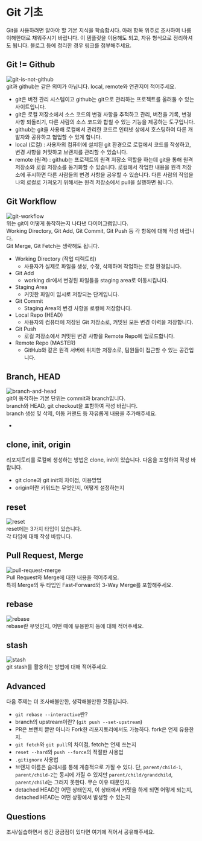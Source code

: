 # Git 기초

Git을 사용하려면 알아야 할 기본 지식을 학습합시다. 아래 항목 위주로 조사하여 나름 이해한대로 채워주시기 바랍니다. 이 템플릿을 이용해도 되고, 자유 형식으로 정리하셔도 됩니다. 블로그 등에 정리한 경우 링크를 첨부해주세요.

## Git != Github

![git-is-not-github](https://user-images.githubusercontent.com/51331195/160232512-3d6686ca-4ae3-4f11-a8d7-c893c0a7526a.png)  
git과 github는 같은 의미가 아닙니다.
local, remote와 연관지어 적어주세요.

- git은 버전 관리 시스템이고 github는 git으로 관리하는 프로젝트를 올려둘 수 있는 사이트입니다.
- git은 로컬 저장소에서 소스 코드의 변경 사항을 추적하고 관리, 버전을 기록, 변경 사항 되돌리기, 다른 사람의 소스 코드와 합칠 수 있는 기능을 제공하는 도구입니다.
- github는 git을 사용해 로컬에서 관리한 코드르 인터넷 상에서 호스팅하여 다른 개발자와 공유하고 협업할 수 있게 합니다.
- local (로컬) : 사용자의 컴퓨터에 설치된 git 환경으로 로컬에서 코드를 작성하고, 변경 사항을 커밋하고 브랜치를 관리할 수 있습니다.
- remote (원격) : github는 프로젝트의 원격 저장소 역할을 하는데 git을 통해 원격 저장소와 로컬 저장소를 동기화할 수 있습니다. 로컬에서 작업한 내용을 원격 저장소에 푸시하면 다른 사람들의 변경 사항을 공유할 수 있습니다. 다른 사람의 작업을 나의 로컬로 가져오기 위해서는 원격 저장소에서 pull을 실행하면 됩니다.

## Git Workflow

![git-workflow](https://cdn-media-1.freecodecamp.org/images/1*iL2J8k4ygQlg3xriKGimbQ.png)  
위는 git이 어떻게 동작하는지 나타낸 다이어그램입니다.  
Working Directory, Git Add, Git Commit, Git Push 등 각 항목에 대해 작성 바랍니다.  
Git Merge, Git Fetch는 생략해도 됩니다.

- Working Directory (작업 디렉토리)
  - 사용자가 실제로 파일을 생성, 수정, 삭제하며 작업하는 로컬 환경입니다.
- Git Add
  - working dir에서 변경된 파일들을 staging area로 이동시킵니다.
- Staging Area
  - 커밋한 파일이 임시로 저장되는 단계입니다.
- Git Commit
  - Staging Area의 변경 사항을 로컬에 저장합니다.
- Local Repo (HEAD)
  - 사용자의 컴퓨터에 저장된 Git 저장소로, 커밋된 모든 변경 이력을 저장합니다.
- Git Push
  - 로컬 저장소에서 커밋된 변경 사항을 Remote Repo에 업로드합니다.
- Remote Repo (MASTER)
  - GitHub와 같은 원격 서버에 위치한 저장소로, 팀원들이 접근할 수 있는 공간입니다.

## Branch, HEAD

![branch-and-head](https://ihatetomatoes.net/wp-content/uploads/2020/04/07-head-pointer.png)  
git이 동작하는 기본 단위는 commit과 branch입니다.  
branch와 HEAD, git checkout을 포함하여 작성 바랍니다.  
branch 생성 및 삭제, 이동 커맨드 등 자유롭게 내용을 추가해주세요.

-

## clone, init, origin

리포지토리를 로컬에 생성하는 방법은 clone, init이 있습니다. 다음을 포함하여 작성 바랍니다.

- git clone과 git init의 차이점, 이용방법
- origin이란 키워드는 무엇인지, 어떻게 설정하는지

## reset

![reset](https://user-images.githubusercontent.com/51331195/160235594-8836570b-e8bf-484a-bb92-b2bd6d873066.png)  
reset에는 3가지 타입이 있습니다.  
각 타입에 대해 작성 바랍니다.

## Pull Request, Merge

![pull-request-merge](https://atlassianblog.wpengine.com/wp-content/uploads/bitbucket411-blog-1200x-branches2.png)  
Pull Request와 Merge에 대한 내용을 적어주세요.  
특히 Merge의 두 타입인 Fast-Forward와 3-Way Merge를 포함해주세요.

## rebase

![rebase](https://user-images.githubusercontent.com/51331195/160234052-7fe70f85-5906-4474-b809-782adae92b3c.png)  
rebase란 무엇인지, 어떤 때에 유용한지 등에 대해 적어주세요.

## stash

![stash](https://d8it4huxumps7.cloudfront.net/bites/wp-content/banners/2023/4/642a663eaff96_git_stash.png)  
git stash를 활용하는 방법에 대해 적어주세요.

## Advanced

다음 주제는 더 조사해볼만한, 생각해볼만한 것들입니다.

- `git rebase --interactive`란?
- branch의 upstream이란? (`git push --set-upstream`)
- PR은 브랜치 뿐만 아니라 Fork한 리포지토리에서도 가능하다. fork은 언제 유용한지.
- `git fetch`와 `git pull`의 차이점, fetch는 언제 쓰는지
- `reset --hard`와 `push --force`의 적절한 사용법
- `.gitignore` 사용법
- 브랜치 이름은 슬래시를 통해 계층적으로 가질 수 있다. 단, `parent/child-1`, `parent/child-2`는 동시에 가질 수 있지만 `parent/child/grandchild`, `parent/child`는 그러지 못한다. 무슨 이유 때문인지.
- detached HEAD란 어떤 상태인지, 이 상태에서 커밋을 하게 되면 어떻게 되는지, detached HEAD는 어떤 상황에서 발생할 수 있는지

## Questions

조사/실습하면서 생긴 궁금점이 있다면 여기에 적어서 공유해주세요.
